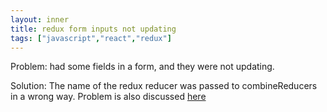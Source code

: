 ```yaml
---
layout: inner
title: redux form inputs not updating
tags: ["javascript","react","redux"]
---
```

Problem: had some fields in a form, and they were not updating.

Solution: The name of the redux reducer was passed to combineReducers in a wrong way. Problem is also discussed [here](https://stackoverflow.com/a/40923003/31610)